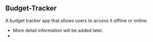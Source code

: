 ## Budget-Tracker
A budget tracker app that allows users to access it offline or online.

- More detail information will be added later.    
- 

